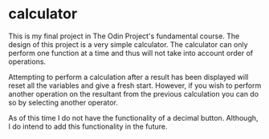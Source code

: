 # calculator

This is my final project in The Odin Project's fundamental
course. The design of this project is a very simple calculator.
The calculator can only perform one function at a time and thus
will not take into account order of operations.

Attempting to perform a calculation after a result has been
displayed will reset all the variables and give a fresh start.
However, if you wish to perform another operation on the 
resultant from the previous calculation you can do so by 
selecting another operator.

As of this time I do not have the functionality of a decimal
button. Although, I do intend to add this functionality in the
future.